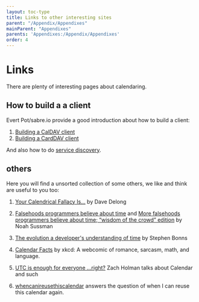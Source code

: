 ```yaml
---
layout: toc-type
title: Links to other interesting sites
parent: "/Appendix/Appendixes"
mainParent: "Appendixes"
parents: 'Appendixes:/Appendix/Appendixes'
order: 4
---
```


# Links

There are plenty of interesting pages about calendaring.

## How to build a a client

Evert Pot/sabre.io provide a good introduction about how to build a client:

1. [Building a CalDAV client](http://sabre.io/dav/building-a-caldav-client/)
2. [Building a CardDAV client](http://sabre.io/dav/building-a-carddav-client/)

And also how to do [service discovery](http://sabre.io/dav/service-discovery/).

## others

Here you will find a unsorted collection of some others, we like and think are useful to you too:

1. [Your Calendrical Fallacy Is...](http://yourcalendricalfallacyis.com/) by Dave Delong

2. [Falsehoods programmers believe about time](http://infiniteundo.com/post/25326999628/falsehoods-programmers-believe-about-time) and [More falsehoods programmers believe about time; “wisdom of the crowd” edition](http://infiniteundo.com/post/25509354022/more-falsehoods-programmers-believe-about-time) by Noah Sussman

3. [The evolution a developer's understanding of time](https://twitter.com/stephenbinns/status/842330300000665601) by Stephen Bonns

4. [Calendar Facts](https://xkcd.com/1930/) by xkcd: A webcomic of romance, sarcasm, math, and language.

5. [UTC is enough for everyone ...right?](https://zachholman.com/talk/utc-is-enough-for-everyone-right) Zach Holman talks about   Calendar and such 

6. [whencanireusethiscalendar](https://www.whencanireusethiscalendar.com/) answers the question of when I can reuse this calendar again.